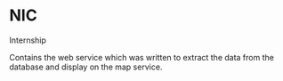# NIC
Internship



Contains the web service which was written to extract the data from the database and display on the map service.
